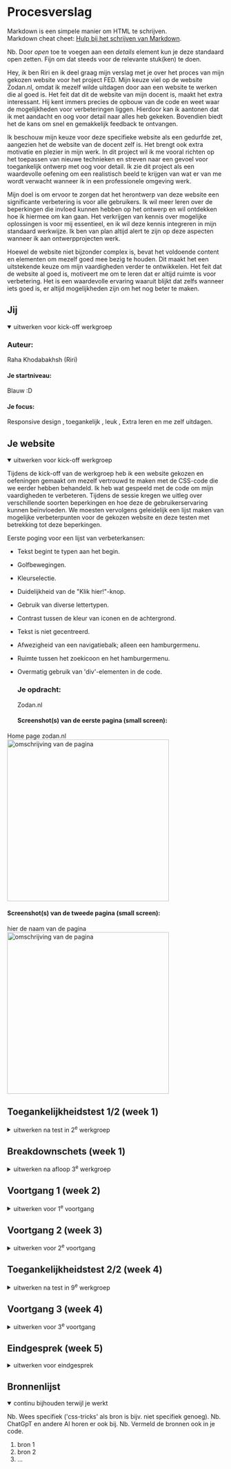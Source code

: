 # Procesverslag
Markdown is een simpele manier om HTML te schrijven.  
Markdown cheat cheet: [Hulp bij het schrijven van Markdown](https://github.com/adam-p/markdown-here/wiki/Markdown-Cheatsheet).


Nb. Door *open* toe te voegen aan een *details* element kun je deze standaard open zetten. Fijn om dat steeds voor de relevante stuk(ken) te doen.

Hey, ik ben Riri en ik deel graag mijn verslag met je over het proces van mijn gekozen website voor het project FED. Mijn keuze viel op de website Zodan.nl, omdat ik mezelf wilde uitdagen door aan een website te werken die al goed is. Het feit dat dit de website van mijn docent is, maakt het extra interessant. Hij kent immers precies de opbouw van de code en weet waar de mogelijkheden voor verbeteringen liggen. Hierdoor kan ik aantonen dat ik met aandacht en oog voor detail naar alles heb gekeken. Bovendien biedt het de kans om snel en gemakkelijk feedback te ontvangen.

Ik beschouw mijn keuze voor deze specifieke website als een gedurfde zet, aangezien het de website van de docent zelf is. Het brengt ook extra motivatie en plezier in mijn werk. In dit project wil ik me vooral richten op het toepassen van nieuwe technieken en streven naar een gevoel voor toegankelijk ontwerp met oog voor detail. Ik zie dit project als een waardevolle oefening om een realistisch beeld te krijgen van wat er van me wordt verwacht wanneer ik in een professionele omgeving werk.

Mijn doel is om ervoor te zorgen dat het herontwerp van deze website een significante verbetering is voor alle gebruikers. Ik wil meer leren over de beperkingen die invloed kunnen hebben op het ontwerp en wil ontdekken hoe ik hiermee om kan gaan. Het verkrijgen van kennis over mogelijke oplossingen is voor mij essentieel, en ik wil deze kennis integreren in mijn standaard werkwijze. Ik ben van plan altijd alert te zijn op deze aspecten wanneer ik aan ontwerpprojecten werk.

Hoewel de website niet bijzonder complex is, bevat het voldoende content en elementen om mezelf goed mee bezig te houden. Dit maakt het een uitstekende keuze om mijn vaardigheden verder te ontwikkelen. Het feit dat de website al goed is, motiveert me om te leren dat er altijd ruimte is voor verbetering. Het is een waardevolle ervaring waaruit blijkt dat zelfs wanneer iets goed is, er altijd mogelijkheden zijn om het nog beter te maken.



## Jij

<details open>
  <summary>uitwerken voor kick-off werkgroep</summary>

  ### Auteur:
  Raha Khodabakhsh (Riri)

  #### Je startniveau:
  Blauw :D 

  #### Je focus:
  Responsive design , toegankelijk , leuk , Extra leren en me zelf uitdagen.
 
</details>





## Je website

<details open>
  <summary>uitwerken voor kick-off werkgroep</summary>

Tijdens de kick-off van de werkgroep heb ik een website gekozen en oefeningen gemaakt om mezelf vertrouwd te maken met de CSS-code die we eerder hebben behandeld. Ik heb wat gespeeld met de code om mijn vaardigheden te verbeteren. Tijdens de sessie kregen we uitleg over verschillende soorten beperkingen en hoe deze de gebruikerservaring kunnen beïnvloeden. We moesten vervolgens geleidelijk een lijst maken van mogelijke verbeterpunten voor de gekozen website en deze testen met betrekking tot deze beperkingen.

Eerste poging voor een lijst van verbeterkansen:

- Tekst begint te typen aan het begin.
- Golfbewegingen.
- Kleurselectie.
- Duidelijkheid van de "Klik hier!"-knop.
- Gebruik van diverse lettertypen.
- Contrast tussen de kleur van iconen en de achtergrond.
- Tekst is niet gecentreerd.
- Afwezigheid van een navigatiebalk; alleen een hamburgermenu.
- Ruimte tussen het zoekicoon en het hamburgermenu.
- Overmatig gebruik van 'div'-elementen in de code.

  ### Je opdracht:
  Zodan.nl 

  #### Screenshot(s) van de eerste pagina (small screen): 
 Home page zodan.nl
  <img src="readme-images/dummy-plaatje.jpg" width="375px" alt="omschrijving van de pagina">

  #### Screenshot(s) van de tweede pagina (small screen):
  hier de naam van de pagina  
  <img src="readme-images/dummy-plaatje.jpg" width="375px" alt="omschrijving van de pagina">
 
</details>



## Toegankelijkheidstest 1/2 (week 1)

<details>
  <summary>uitwerken na test in 2<sup>e</sup> werkgroep</summary>

Tijdens de tweede werkgroep hebben we in duo's een samenvattende versie van de WCAG-test op onze website uitgevoerd. Hierdoor kregen we een beter inzicht in de mogelijkheden voor verbetering. Daarnaast hebben we flexbox-oefeningen gedaan en zijn we begonnen met het opstellen van een lijst. Langzaamaan zijn we gestart met het ontwerpen van het nieuwe design.
  ### Bevindingen
  Lijst met je bevindingen die in de test naar voren kwamen:

</details>



## Breakdownschets (week 1)

<details>
  <summary>uitwerken na afloop 3<sup>e</sup> werkgroep</summary>
 
 Hier is een overzicht van alle elementen op de webpagina's die ik wil verbeteren, samen met de redenen erachter.

  ### de hele pagina: 
  <img src="readme-images/dummy-plaatje.jpg" width="375px" alt="breakdown van de hele pagina">

  ### dynamisch deel (bijv menu): 
  <img src="readme-images/dummy-plaatje.jpg" width="375px" alt="breakdown van een dynamisch deel">

  ### wellicht nog een dynamisch deel (bijv filter): 
  <img src="readme-images/dummy-plaatje.jpg" width="375px" alt="breakdown van nog een dynamisch deel">

</details>





## Voortgang 1 (week 2)

<details>
  <summary>uitwerken voor 1<sup>e</sup> voortgang</summary>

  ### Stand van zaken
  hier dit ging goed & dit was lastig (neem ook screenshots op van delen van je website en code)

Het voortgangsgesprek verliep goed, en ik heb positieve feedback ontvangen. Het was geruststellend om te horen dat ik op de juiste weg ben en gewoon moet doorgaan. Er werd echter ook opgemerkt dat het wellicht niet handig is om de kleurenpalet te veranderen, omdat dit de merkstijl is en niet zomaar aangepast kan worden.


  ### Verslag van meeting

Ik heb geprobeerd de opmaak van de secties te veranderen en verschillende soorten grids te gebruiken om de elementen op een andere manier te plaatsen. In het begin was het behoorlijk zoeken omdat alle secties dezelfde class hadden, en wanneer ik iets in één sectie wilde veranderen, veranderde automatisch alles. Dus moest ik de code aanpassen, maar ik denk dat ik nu op het juiste spoor zit en dat alles duidelijk is.

Ik ondervond aanzienlijke moeilijkheden met de golfanimatie op de header van de website omdat ik nog nooit eerder met SVG had gewerkt. Ik moet wat meer onderzoek doen en leren hoe alles precies werkt. Daarnaast overweeg ik om de mogelijkheden van een andere kleurenschema voor de website te verkennen. Is de huidige kleur toegankelijk, of moet ik iets nieuws bedenken?

Wat ik nog lastig vind, is dat mijn JavaScript in jQuery is geschreven en ik van plan ben om het om te zetten naar puur JavaScript. Dat vergt nog wat extra inspanning, maar ik ben vastbesloten om het onder de knie te krijgen.

</details>





## Voortgang 2 (week 3)

<details>
  <summary>uitwerken voor 2<sup>e</sup> voortgang</summary>

  ### Stand van zaken
  hier dit ging goed & dit was lastig (neem ook screenshots op van delen van je website en code)


  ### Agenda voor meeting
  samen met je groepje opstellen

  | student 1      | student 2          | student 3    | student 4        |
  | ---            | ---                | ---          | ---              |
  | dit bespreken  | en dit             | en ik dit    | en dan ik dat    |
  | en dat ook nog | dit als er tijd is | nog een punt | dit wil ik zeker |
  | ...            | ...                | ...          | ...              |


  ### Verslag van meeting
  hier na afloop snel de uitkomsten van de meeting vastleggen

  - punt 1
  - punt 2
  - nog een punt
- ...

</details>





## Toegankelijkheidstest 2/2 (week 4)

<details>
  <summary>uitwerken na test in 9<sup>e</sup> werkgroep</summary>

  ### Bevindingen
  Lijst met je bevindingen die in de test naar voren kwamen (geef ook aan wat er verbeterd is):

</details>





## Voortgang 3 (week 4)

<details>
  <summary>uitwerken voor 3<sup>e</sup> voortgang</summary>

  ### Stand van zaken
  hier dit ging goed & dit was lastig (neem ook screenshots op van delen van je website en code)


  ### Agenda voor meeting
  samen met je groepje opstellen

  | student 1      | student 2          | student 3    | student 4        |
  | ---            | ---                | ---          | ---              |
  | dit bespreken  | en dit             | en ik dit    | en dan ik dat    |
  | en dat ook nog | dit als er tijd is | nog een punt | dit wil ik zeker |
  | ...            | ...                | ...          | ...              |


  ### Verslag van meeting
  hier na afloop snel de uitkomsten van de meeting vastleggen

  - punt 1
  - punt 2
  - nog een punt
  - ...

</details>





## Eindgesprek (week 5)

<details>
  <summary>uitwerken voor eindgesprek</summary>

  ### Je uitkomst - karakteristiek screenshots:
  <img src="readme-images/dummy-plaatje.jpg" width="375px" alt="uitomst opdracht 1">


  ### Dit ging goed/Heb ik geleerd: 
  Korte omschrijving met plaatjes

  <img src="readme-images/dummy-plaatje.jpg" width="375px" alt="top">


  ### Dit was lastig/Is niet gelukt:
  Korte omschrijving met plaatjes

  <img src="readme-images/dummy-plaatje.jpg" width="375px" alt="bummer">
</details>





## Bronnenlijst

<details open>
  <summary>continu bijhouden terwijl je werkt</summary>

  Nb. Wees specifiek ('css-tricks' als bron is bijv. niet specifiek genoeg). 
  Nb. ChatGpT en andere AI horen er ook bij.
  Nb. Vermeld de bronnen ook in je code.

  1. bron 1
  2. bron 2
  3. ...

</details>